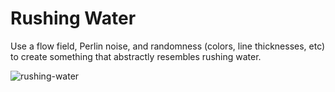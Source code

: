 # Rushing Water

Use a flow field, Perlin noise, and randomness (colors, line thicknesses, etc)
to create something that abstractly resembles rushing water.


![rushing-water](https://user-images.githubusercontent.com/108039644/194925263-5edc9efd-dd4d-439f-8132-91a29648394e.png)
